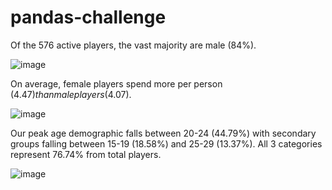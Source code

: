 # pandas-challenge

Of the 576 active players, the vast majority are male (84%).

![image](https://user-images.githubusercontent.com/92783857/142768575-84f96bdf-d039-4f4f-bb27-dfdbd6e15ef8.png)

On average, female players spend more per person ($4.47) than male players ($4.07).

![image](https://user-images.githubusercontent.com/92783857/142768800-e1cc3bdd-f683-47d9-8c5a-30e56e297dd4.png)

Our peak age demographic falls between 20-24 (44.79%) with secondary groups falling between 15-19 (18.58%) and 25-29 (13.37%). All 3 categories represent 76.74% from total players.

![image](https://user-images.githubusercontent.com/92783857/142768840-400e5d92-4d77-4df8-9fb0-f491c503a9db.png)
